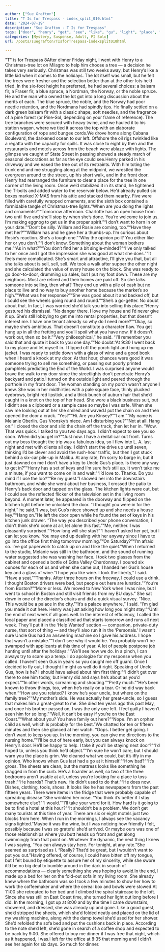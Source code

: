 ```yaml
---

author: ["Sue Grafton"]
title: "T Is for Trespass - index_split_010.html"
date: "2024-07-19"
description: "Sue Grafton - T Is for Trespass"
tags: ["door", "henry", "get", "see", "like", "gu", "light", "place", "tree", "still", "two", "could", "end", "one", "back", "night", "lot", "got", "left", "house", "good", "put", "well", "year", "went"]
categories: [Mystery, Suspense, Adult, PI Solo]
url: /posts/suegrafton/TIsforTrespass-indexsplit010html

---
```



"T" is for Trespass
8After dinner Friday night, I went with Henry to a Christmas-tree lot on Milagro to help him choose a tree — a decision he takes very seriously. Christmas was still two weeks away, but Henry’s like a little kid when it comes to the holidays. The lot itself was small, but he felt the trees were fresher and the selection better than at the other lots he’d tried. In the six-foot height he preferred, he had several choices: a balsam fir, a Fraser fir, a blue spruce, a Nordman, the Norway, or the noble spruce. He and the man who owned the lot got into a long discussion about the merits of each. The blue spruce, the noble, and the Norway had poor needle retention, and the Nordmans had spindly tips. He finally settled on a dark green balsam fir with a classic shape, soft needles, and the fragrance of a pine forest (or Pine-Sol, depending on your frame of reference). The tree branches were secured with heavy twine, and we hauled it to his station wagon, where we tied it across the top with an elaborate configuration of rope and bungee cords.We drove home along Cabana Boulevard, the darkened ocean to our left. Offshore the oil rigs twinkled like a regatta with the capacity for spills. It was close to eight by then and the restaurants and motels across from the beach were ablaze with lights. The glimpse we caught of State Street in passing showed a steady march of seasonal decorations as far as the eye could see.Henry parked in his driveway and we eased the tree out of its restraints. With him toting the trunk end and me struggling along at the midpoint, we wrestled the evergreen around to the street, up his short walk, and in the front door. Henry had rearranged the furniture to clear a place for the tree in one corner of the living room. Once we’d stabilized it in its stand, he tightened the T-bolts and added water to the reservoir below. He’d already pulled six boxes marked X-MAS from his attic and stacked them nearby. Five were filled with carefully wrapped ornaments, and the sixth box contained a formidable tangle of Christmas-tree lights.“When are you doing the lights and ornaments?”“Tomorrow afternoon. Charlotte has an open house from two until five and she’ll stop by when she’s done. You’re welcome to join us. I’m making eggnog to get us in the proper spirit.”“I don’t want to horn in on your date.”“Don’t be silly. William and Rosie are coming, too.”“Have they met her?”“William has and he gave her a thumbs-up. I’m curious about Rosie’s reaction. She’s a tough one.”“Why the opinion poll? You either like her or you don’t.”“I don’t know. Something about the woman bothers me.”“As in what?”“You don’t find her a bit single-minded?”“I’ve only talked to her once and I got the impression she was good at what she does.”“It feels more complicated. She’s smart and attractive, I’ll give you that, but all she talks about is sell, sell, sell. We took a walk after supper the other night and she calculated the value of every house on the block. She was ready to go door-to-door, drumming up sales, but I put my foot down. These are my neighbors. Most are retired and their homes are paid off. So she talks someone into selling, then what? They end up with a pile of cash but no place to live and no way to buy another home because the market’s so high.”“What was her response?”“She was good about it and backed off, but I could see the wheels going round and round.”“She’s a go-getter. No doubt about that. In fact, I was worried she’d talk you into selling this place.”Henry gestured his dismissal. “No danger there. I love my house and I’d never give it up. She’s still lobbying to get me into rental properties, but that doesn’t interest me. I have one tenant already so why do I need more?”“Okay, so maybe she’s ambitious. That doesn’t constitute a character flaw. You get hung up in all the fretting and you’ll spoil what you have now. If it doesn’t work out, then so be it.”“Very philosophical,” he said. “I’ll remember you said that and quote it back to you one day.”“No doubt.”At 9:30 I went back to my place and let myself in. I flipped off the porch light and hung up my jacket. I was ready to settle down with a glass of wine and a good book when I heard a knock at my door. At that hour, chances were good it was someone trying to sell me something, or passing out poorly printed pamphlets predicting the End of the World. I was surprised anyone would brave the walk to my door since the streetlights don’t penetrate Henry’s backyard and patio.I turned on the outside light and peered through the porthole in my front door. The woman standing on my porch wasn’t anyone I knew. She was in her midthirties with a pale square face, thinly plucked eyebrows, bright red lipstick, and a thick bunch of auburn hair that she’d caught in a knot on the top of her head. She wore a black business suit, but I didn’t see a clipboard or a sample case so maybe I was safe. When she saw me looking out at her she smiled and waved.I put the chain on and then opened the door a crack. “Yes?”“Hi. Are you Kinsey?”“I am.”“My name is Melanie Oberlin. Gus Vronsky’s niece. Am I disturbing you?”“Not at all. Hang on.” I closed the door and slid the chain off the track, then let her in. “Wow. That was quick. I talked to you two days ago. I didn’t expect to see you so soon. When did you get in?”“Just now. I have a rental car out front. Turns out my boss thought the trip was a fabulous idea, so I flew into L. A. last night and met with clients all day. I didn’t start the drive up until seven, thinking I’d be clever and avoid the rush-hour traffic, but then I got stuck behind a six-car pile-up in Malibu. At any rate, I’m sorry to barge in, but it just dawned on me I don’t have a key to Uncle Gus’s place. Is there any way to get in?”“Henry has a set of keys and I’m sure he’s still up. It won’t take me a minute, if you want to come on in and wait.”“I’d love to. Thanks. Do you mind if I use the loo?”“Be my guest.”I showed her into the downstairs bathroom, and while she went about her business, I crossed the patio to Henry’s back door and tapped on the glass. The kitchen lights were out, but I could see the reflected flicker of the television set in the living room beyond. A moment later, he appeared in the doorway and flipped on the kitchen light before he unlocked the door. “I thought you were in for the night,” he said.“I was, but Gus’s niece showed up and she needs a house key.”“Hang on.”He left the door open while he found the set of keys in his kitchen junk drawer. “The way you described your phone conversation, I didn’t think she’d come at all, let alone this fast.”“Me, neither. I was pleasantly surprised.”“How long will she stay?”“I haven’t asked her yet, but I can let you know. You may end up dealing with her anyway since I have to go into the office first thing tomorrow morning.”“On Saturday?”“I’m afraid so. I’ve got paperwork to catch up on and I like the quiet.”When I returned to the studio, Melanie was still in the bathroom, and the sound of running water suggested she was washing her face. I took two glasses from the cabinet and opened a bottle of Edna Valley Chardonnay. I poured six ounces for each of us and when she came out, I handed her Gus’s house key and a glass of wine.“I hope you like wine. I took the liberty,” I said. “Have a seat.”“Thanks. After three hours on the freeway, I could use a drink. I thought Boston drivers were bad, but people out here are lunatics.”“You’re from Boston?”“More or less. We moved to New York when I was nine, but I went to school in Boston and still visit friends from my BU days.” She sat down in one of the director’s chairs and did a quick visual survey. “Nice. This would be a palace in the city.”“It’s a palace anywhere,” I said. “I’m glad you made it out here. Henry was just asking how long you might stay.”“Until the end of next week if all goes well. In the interest of efficiency, I called the local paper and placed a classified ad that starts tomorrow and runs all next week. They’ll put it in the ‘Help Wanted’ section — companion, private-duty nurse, that sort of thing — and they’ll also run it in the ‘Personals.’ I wasn’t sure Uncle Gus had an answering machine so I gave his address. I hope that wasn’t a mistake.”“I don’t see why it would be. You probably won’t be swamped with applicants at this time of year. A lot of people postpone job hunting until after the holidays.”“We’ll see how we do. In a pinch, I can always try to scare up a temp. I do apologize for my response when you called. I haven’t seen Gus in years so you caught me off guard. Once I decided to fly out, I thought I might as well do it right. Speaking of Uncle Gus, how is he? I should have asked about him first thing.”“I didn’t get over there to see him today, but Henry did and says he’s about as you’d expect.”“In other words, screaming and shouting.”“Pretty much.”“He’s been known to throw things, too, when he’s really on a tear. Or he did way back when.”“How are you related? I know he’s your uncle, but where on the family tree?”“My mother’s side. He was actually her great-uncle, so I guess that makes him a great-great to me. She died ten years ago this past May, and once his brother passed on, I was the only one left. I feel guilty I haven’t seen him for so long.”“Well, it can’t be easy if you’re on the East Coast.”“What about you? You have family out here?”“Nope. I’m an orphan child as well, which is probably for the best.”We chatted for ten or fifteen minutes and then she glanced at her watch. “Oops. I better get going. I don’t want to keep you up. In the morning, you can give me directions to the nursing home.”“I’ll be out of here early, but you can always knock on Henry’s door. He’ll be happy to help. I take it you’ll be staying next door?”“I’d hoped to, unless you think he’d object.”“I’m sure he won’t care, but I should warn you the place is grim. We cleaned what we could, but it’s iffy in my opinion. Who knows when Gus last had a go at it himself.”“How bad?”“It’s gross. The sheets are clean, but the mattress looks like something he dragged in from the curb. He’s a hoarder as well, so two of the three bedrooms aren’t usable at all, unless you’re looking for a place to toss trash.”“He hoards? That’s new. He didn’t used to do that.”“He does now. Dishes, clothing, tools, shoes. It looks like he has newspapers from the past fifteen years. There were items in the fridge that were probably capable of spreading disease.”She wrinkled her nose. “You think it’s better if I stay somewhere else?”“I would.”“I’ll take your word for it. How hard is it going to be to find a hotel at this hour?”“It shouldn’t be a problem. We don’t get many tourists at this time of year. There are six or eight motels just two blocks from here. When I run in the mornings, I always see the vacancy signs lighted.”Maybe it was the wine, but I was noticing how friendly I felt, possibly because I was so grateful she’d arrived. Or maybe ours was one of those relationships where you butt heads up front and get along swimmingly from that point on. Whatever the dynamic, the next thing I knew I was saying, “You can always stay here. For tonight, at any rate.”She seemed as surprised as I. “Really? That’d be great, but I wouldn’t want to put you out.”Having offered, of course, I could have bitten off my tongue, but I felt bound by etiquette to assure her of my sincerity, while she swore it’d be no big deal to bumble around in the dark in search of accommodations — clearly something she was hoping to avoid.In the end, I made up a bed for her on the fold-out sofa in my living room. She already knew where the bathroom was so I took a few minutes to show her how to work the coffeemaker and where the cereal box and bowls were stowed.At 11:00 she retreated to her bed and I climbed the spiral staircase to the loft. Since she was still on East Coast time, she turned her light out long before I did. In the morning, I got up at 8:00 and by the time I came downstairs, showered, and dressed, she was already up and gone. Like a good guest, she’d stripped the sheets, which she’d folded neatly and placed on the lid of my washing machine, along with the damp towel she’d used for her shower. She’d refolded the sofa bed and put the cushions back in place. According to the note she’d left, she’d gone in search of a coffee shop and expected to be back by 9:00. She offered to buy me dinner if I was free that night, which as it happened, I was.I left for the office at 8:35 that morning and I didn’t see her again for six days. So much for dinner.
